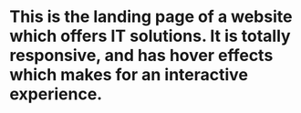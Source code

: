 # This is the landing page of a website which offers IT solutions. It is totally responsive, and has hover effects which makes for an interactive experience.

